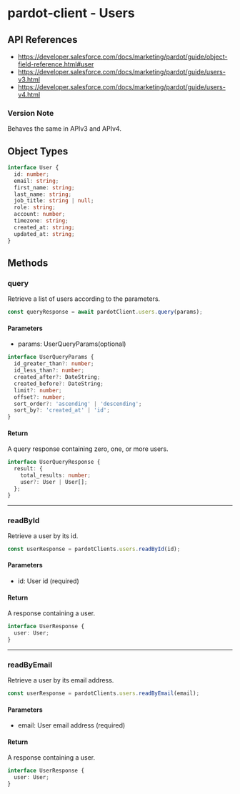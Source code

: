 # pardot-client - Users

## API References

- https://developer.salesforce.com/docs/marketing/pardot/guide/object-field-reference.html#user
- https://developer.salesforce.com/docs/marketing/pardot/guide/users-v3.html
- https://developer.salesforce.com/docs/marketing/pardot/guide/users-v4.html

### Version Note

Behaves the same in APIv3 and APIv4.

## Object Types

```typescript
interface User {
  id: number;
  email: string;
  first_name: string;
  last_name: string;
  job_title: string | null;
  role: string;
  account: number;
  timezone: string;
  created_at: string;
  updated_at: string;
}
```

## Methods

### query

Retrieve a list of users according to the parameters.

```typescript
const queryResponse = await pardotClient.users.query(params);
```

#### Parameters

- params: UserQueryParams(optional)

```typescript
interface UserQueryParams {
  id_greater_than?: number;
  id_less_than?: number;
  created_after?: DateString;
  created_before?: DateString;
  limit?: number;
  offset?: number;
  sort_order?: 'ascending' | 'descending';
  sort_by?: 'created_at' | 'id';
}
```

#### Return

A query response containing zero, one, or more users.

```typescript
interface UserQueryResponse {
  result: {
    total_results: number;
    user?: User | User[];
  };
}
```

---

### readById

Retrieve a user by its id.

```typescript
const userResponse = pardotClients.users.readById(id);
```

#### Parameters

- id: User id (required)

#### Return

A response containing a user.

```typescript
interface UserResponse {
  user: User;
}
```

---

### readByEmail

Retrieve a user by its email address.

```typescript
const userResponse = pardotClients.users.readByEmail(email);
```

#### Parameters

- email: User email address (required)

#### Return

A response containing a user.

```typescript
interface UserResponse {
  user: User;
}
```
